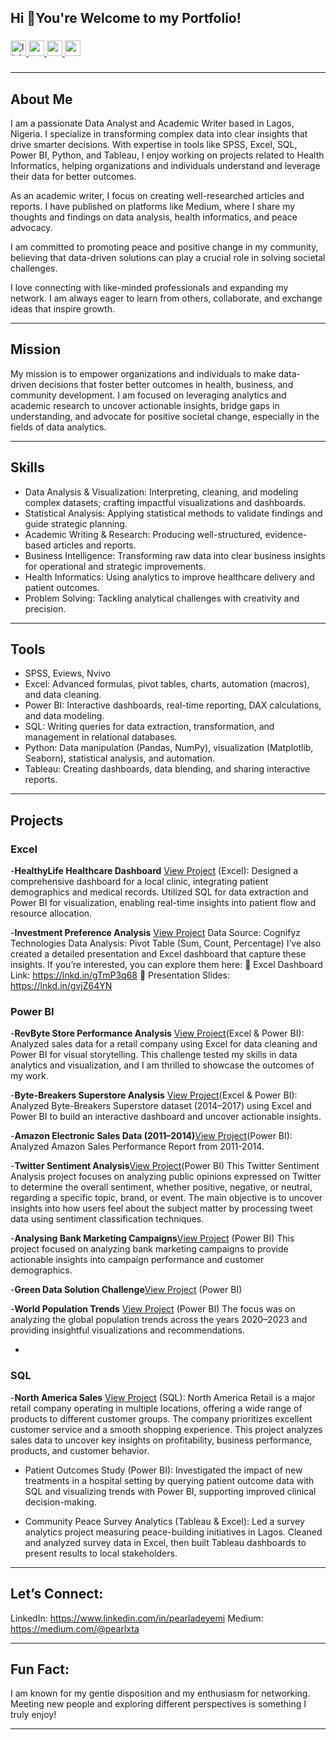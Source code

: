 <h2 align="left">Hi 👋You're Welcome to my Portfolio!</h2>

###

<div align="left">
</div>

###

<div align="left">
  <a href="https://www.linkedin.com/in/pearladeyemi" target="_blank">
    <img src="https://img.shields.io/static/v1?message=LinkedIn&logo=linkedin&label=Connect&color=0077B5&logoColor=white&labelColor=&style=for-the-badge" height="25" alt="linkedin logo"  />
  </a>
  <a href="http://mail.google.com/pearlxta@gmail.com" target="_blank">
    <img src="https://img.shields.io/static/v1?message=Gmail&logo=gmail&label=Mail&color=D14836&logoColor=white&labelColor=&style=for-the-badge" height="25" alt="gmail logo"  />
  </a>
  <a href="https://medium.com/@pearlxta" target="_blank">
    <img src="https://img.shields.io/static/v1?message=Medium&logo=medium&label=Follow&color=12100E&logoColor=white&labelColor=&style=for-the-badge" height="25" alt="medium logo"  />
  </a>
  <a href="https://www.youtube.com/@bytediarieswitha" target="_blank">
    <img src="https://img.shields.io/static/v1?message=Youtube&logo=youtube&label=Subscribe&color=FF0000&logoColor=white&labelColor=&style=for-the-badge" height="25" alt="youtube logo"  />
  </a>
</div>

###
---
## About Me

I am a passionate Data Analyst and Academic Writer based in Lagos, Nigeria. I specialize in transforming complex data into clear insights that drive smarter decisions. With expertise in tools like SPSS, Excel, SQL, Power BI, Python, and Tableau, I enjoy working on projects related to Health Informatics, helping organizations and individuals understand and leverage their data for better outcomes.

As an academic writer, I focus on creating well-researched articles and reports. I have published on platforms like Medium, where I share my thoughts and findings on data analysis, health informatics, and peace advocacy.

I am committed to promoting peace and positive change in my community, believing that data-driven solutions can play a crucial role in solving societal challenges.

I love connecting with like-minded professionals and expanding my network. I am always eager to learn from others, collaborate, and exchange ideas that inspire growth.

---

## Mission
My mission is to empower organizations and individuals to make data-driven decisions that foster better outcomes in health, business, and community development. I am focused on leveraging analytics and academic research to uncover actionable insights, bridge gaps in understanding, and advocate for positive societal change, especially in the fields of data analytics.

---

## Skills

- Data Analysis & Visualization: Interpreting, cleaning, and modeling complex datasets; crafting impactful visualizations and dashboards.
- Statistical Analysis: Applying statistical methods to validate findings and guide strategic planning.
- Academic Writing & Research: Producing well-structured, evidence-based articles and reports.
- Business Intelligence: Transforming raw data into clear business insights for operational and strategic improvements.
- Health Informatics: Using analytics to improve healthcare delivery and patient outcomes.
- Problem Solving: Tackling analytical challenges with creativity and precision.

---

## Tools

- SPSS, Eviews, Nvivo
- Excel: Advanced formulas, pivot tables, charts, automation (macros), and data cleaning.
- Power BI: Interactive dashboards, real-time reporting, DAX calculations, and data modeling.
- SQL: Writing queries for data extraction, transformation, and management in relational databases.
- Python: Data manipulation (Pandas, NumPy), visualization (Matplotlib, Seaborn), statistical analysis, and automation.
- Tableau: Creating dashboards, data blending, and sharing interactive reports.

---

## Projects

### Excel
-**HealthyLife Healthcare Dashboard** [View Project](https://github.com/Adenuga-Adeyemi/Healthy-Life-Diagnostics-Healthcare-Analysis/blob/main/README.md) (Excel):
Designed a comprehensive dashboard for a local clinic, integrating patient demographics and medical records. Utilized SQL for data extraction and Power BI for visualization, enabling real-time insights into patient flow and resource allocation.

-**Investment Preference Analysis** [View Project]()
Data Source: Cognifyz Technologies Data Analysis: Pivot Table (Sum, Count, Percentage) 
I’ve also created a detailed presentation and Excel dashboard that capture these insights. If you’re interested, you can explore them here:
📁 Excel Dashboard Link: https://lnkd.in/gTmP3q68
📑 Presentation Slides: https://lnkd.in/gvjZ64YN

### Power BI
-**RevByte Store Performance Analysis** [View Project](https://github.com/Adenuga-Adeyemi/Data-Diva-s-Hub/blob/main/README.md)(Excel & Power BI):
Analyzed sales data for a retail company using Excel for data cleaning and Power BI for visual storytelling. This challenge tested my skills in data analytics and visualization, and I am thrilled to showcase the outcomes of my work.

-**Byte-Breakers Superstore Analysis** [View Project](https://github.com/Adenuga-Adeyemi/Byte-Breakers-Superstores-Analysis/blob/main/README.md)(Excel & Power BI):
Analyzed Byte-Breakers Superstore dataset (2014–2017) using Excel and Power BI to build an interactive dashboard and uncover actionable insights.

-**Amazon Electronic Sales Data (2011–2014)**[View Project](https://github.com/Adenuga-Adeyemi/Amazon-Electronic-Sales-Report-2011-2014)(Power BI):
Analyzed Amazon Sales Performance Report from 2011-2014.

-**Twitter Sentiment Analysis**[View Project](https://github.com/Adenuga-Adeyemi/Twitter-Sentiment-Analysis/blob/main/README.md)(Power BI)
This Twitter Sentiment Analysis project focuses on analyzing public opinions expressed on Twitter to determine the overall sentiment, whether positive, negative, or neutral, regarding a specific topic, brand, or event. The main objective is to uncover insights into how users feel about the subject matter by processing tweet data using sentiment classification techniques.

-**Analysing Bank Marketing Campaigns**[View Project](https://github.com/Adenuga-Adeyemi/Bank-Campaigns/blob/main/README.md) (Power BI)
This project focused on analyzing bank marketing campaigns to provide actionable insights into campaign performance and customer demographics.

-**Green Data Solution Challenge**[View Project](https://github.com/Adenuga-Adeyemi/Green-Data-Solutions-Challenge/blob/main/README.md) (Power BI)

-**World Population Trends** [View Project](https://github.com/Adenuga-Adeyemi/World-Population-Trends) (Power BI)
The focus was on analyzing the global population trends across the years 2020–2023 and providing insightful visualizations and recommendations.


-

### SQL
-**North America Sales** [View Project](https://github.com/Adenuga-Adeyemi/North-America-Retail-Sales) (SQL):
North America Retail is a major retail company operating in multiple locations, offering a wide range of products to different customer groups. The company prioritizes excellent customer service and a smooth shopping experience. This project analyzes sales data to uncover key insights on profitability, business performance, products, and customer behavior.

- Patient Outcomes Study (Power BI):
Investigated the impact of new treatments in a hospital setting by querying patient outcome data with SQL and visualizing trends with Power BI, supporting improved clinical decision-making.

- Community Peace Survey Analytics (Tableau & Excel):
Led a survey analytics project measuring peace-building initiatives in Lagos. Cleaned and analyzed survey data in Excel, then built Tableau dashboards to present results to local stakeholders.

---

## Let’s Connect:

LinkedIn: https://www.linkedin.com/in/pearladeyemi
Medium: https://medium.com/@pearlxta

---

## Fun Fact:
I am known for my gentle disposition and my enthusiasm for networking. Meeting new people and exploring different perspectives is something I truly enjoy!

---

<!--
**Adenuga-Adeyemi/Adenuga-Adeyemi** is a ✨ _special_ ✨ repository because its `README.md` (this file) appears on your GitHub profile.

Here are some ideas to get you started:

- 🔭 I’m currently working on ...
- 🌱 I’m currently learning ...
- 👯 I’m looking to collaborate on ...
- 🤔 I’m looking for help with ...
- 💬 Ask me about ...
- 📫 How to reach me: ...
- 😄 Pronouns: ...
- ⚡ Fun fact: ...
-->
